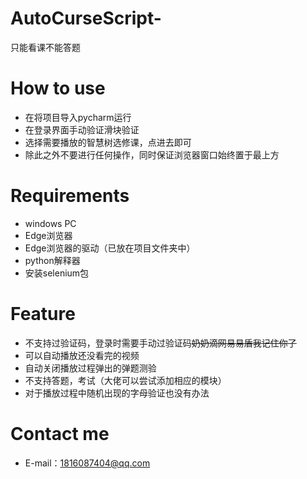 # AutoCurseScript-
只能看课不能答题
# How to use

- 在将项目导入pycharm运行
- 在登录界面手动验证滑块验证
- 选择需要播放的智慧树选修课，点进去即可
- 除此之外不要进行任何操作，同时保证浏览器窗口始终置于最上方



# Requirements

- windows PC
- Edge浏览器
- Edge浏览器的驱动（已放在项目文件夹中）
- python解释器
- 安装selenium包

# Feature

- 不支持过验证码，登录时需要手动过验证码~~奶奶滴网易易盾我记住你了~~
- 可以自动播放还没看完的视频
- 自动关闭播放过程弹出的弹题测验
- 不支持答题，考试（大佬可以尝试添加相应的模块）
- 对于播放过程中随机出现的字母验证也没有办法


# Contact me

- E-mail：[1816087404@qq.com](mailto:1816087404@qq.com)
